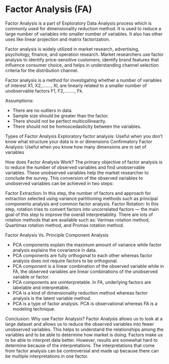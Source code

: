 <h1>Factor Analysis (FA)</h1>

Factor Analysis is a part of Exploratory Data Analysis process which is commonly used for dimensionality reduction method.
It is used to reduce a large number of variables into smaller number of variables.
It also has other uses like linear projection and matrix factorization.


Factor analysis is widely utilized in market research, advertising, psychology, finance, and operation research.
Market researchers use factor analysis to identify price-sensitive customers,
identify brand features that influence consumer choice, 
and helps in understanding channel selection criteria for the distribution channel.



Factor analysis is a method for investigating whether a number of variables of interest X1, X2,……., Xl, 
are linearly related to a smaller number of unobservable factors F1, F2,..……, Fk.



Assumptions:
- There are no outliers in data.
- Sample size should be greater than the factor.
- There should not be perfect multicollinearity.
- There should not be homoscedasticity between the variables.



Types of Factor Analysis
Exploratory factor analysis: Useful when you don’t know what structure your data is in or dimensions
Confirmatory Factor Analysis: Useful when you know how many dimensions are in set of variables


How does Factor Analysis Work?
The primary objective of factor analysis is to reduce the number of observed variables and find unobservable variables.
These unobserved variables help the market researcher to conclude the survey. 
This conversion of the observed variables to unobserved variables can be achieved in two steps:

Factor Extraction: In this step, the number of factors and approach for extraction selected using variance partitioning methods such as principal components analysis and common factor analysis.
Factor Rotation: In this step, rotation tries to convert factors into uncorrelated factors — the main goal of this step to improve the overall interpretability. There are lots of rotation methods that are available such as: Varimax rotation method, Quartimax rotation method, and Promax rotation method.



Factor Analysis Vs. Principle Component Analysis
- PCA components explain the maximum amount of variance while factor analysis explains the covariance in data.
- PCA components are fully orthogonal to each other whereas factor analysis does not require factors to be orthogonal.
- PCA component is a linear combination of the observed variable while in FA, the observed variables are linear combinations of the unobserved variable or factor.
- PCA components are uninterpretable. In FA, underlying factors are labelable and interpretable.
- PCA is a kind of dimensionality reduction method whereas factor analysis is the latent variable method.
- PCA is a type of factor analysis. PCA is observational whereas FA is a modeling technique.


Conclusion: Why use Factor Analysis?
Factor Analysis allows us to look at a large dataset and allows us to reduce the observed variables into fewer unobserved variables.
This helps to understand the relationships among the variables and to be able to determine how market is doing.
 Factors make us to be able to interpret data better. However, results are somewhat hard to determine because of the interpretations. 
 The interpretations that come from factor analysis can be controversial and made up because there can be multiple interpretations in one factor.